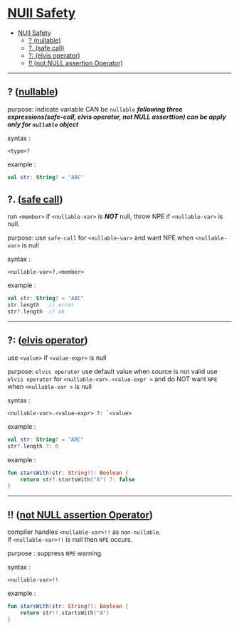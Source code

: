 # [NUll Safety](https://kotlinlang.org/docs/null-safety.html)

- [NUll Safety](#null-safety)
  - [? (nullable)](#-nullable)
  - [?. (safe call)](#-safe-call)
  - [?: (elvis operator)](#-elvis-operator)
  - [!! (not NULL assertion Operator)](#-not-null-assertion-operator)

---

## ? ([nullable](https://kotlinlang.org/docs/null-safety.html#nullable-types-and-non-nullable-types))

purpose:
indicate variable CAN be `nullable`
***following three expressions(safe-call, elvis operator, not NULL asserttion) can be apply only for `nullable` object***

syntax :

```
<type>?
```

example :

```kotlin
val str: String? = "ABC"
```

## ?. ([safe call](https://kotlinlang.org/docs/null-safety.html#safe-call-operator))

run `<member>` if `<nullable-var>` is ***NOT*** null, throw NPE if `<nullable-var>` is null.

purpose:
use `safe-call` for `<nullable-var>` and want NPE when `<nullable-var>` is null

syntax :

```
<nullable-var>?.<member>
```

example :

```kotlin
val str: String? = "ABC"
str.length   // error
str?.length  // ok
```

---

## ?: ([elvis operator](https://kotlinlang.org/docs/null-safety.html#elvis-operator))

use `<value>` if `<value-expr>` is null

purpose:
`elvis operator` use default value when source is not valid
use `elvis operator` for `<nullable-var>.<value-expr >` and do NOT want `NPE` when `<nullable-var >` is null

syntax :

```
<nullable-var>.<value-expr> ?: `<value>
```

example :

```kotlin
val str: String? = "ABC"
str?.length ?: 0
```

example :

```kotlin
fun starsWith(str: String?): Boolean {
    return str?.startsWith("A") ?: false
}
```

---

## !! ([not NULL assertion Operator](https://kotlinlang.org/docs/null-safety.html#not-null-assertion-operator))

compiler handles `<nullable-var>!!` as `non-nullable`.  
if `<nullable-var>!!` is null then `NPE` occurs.

purpose :
suppress `NPE` warning.  

syntax :

```plain
<nullable-var>!!
```

example :

```kotlin
fun starsWith(str: String?): Boolean {
    return str!!.startsWith("A")
}
```
